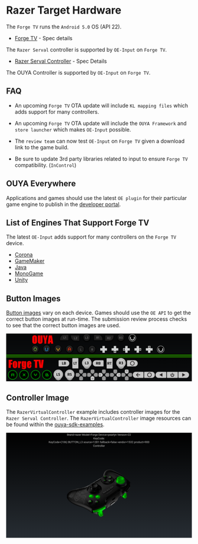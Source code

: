 # Razer Target Hardware

The `Forge TV` runs the `Android 5.0` OS (API 22).

* [Forge TV](http://www.razerzone.com/gaming-systems/razer-forge-tv) - Spec details

The `Razer Serval` controller is supported by `OE-Input` on `Forge TV`.

* [Razer Serval Controller](http://www.razerzone.com/gaming-controllers/razer-serval) - Spec Details

The OUYA Controller is supported by `OE-Input` on `Forge TV`.

## FAQ

* An upcoming `Forge TV` OTA update will include `KL mapping files` which adds support for many controllers.

* An upcoming `Forge TV` OTA update will include the `OUYA Framework` and `store launcher` which makes `OE-Input` possible.

* The `review team` can now test `OE-Input` on `Forge TV` given a download link to the game build.

* Be sure to update 3rd party libraries related to input to ensure `Forge TV` compatibility. (`InControl`)

## OUYA Everywhere

Applications and games should use the latest `OE plugin` for their particular game engine to publish in the [developer portal](http://devs.ouya.tv).

## List of Engines That Support Forge TV

The latest `OE-Input` adds support for many controllers on the `Forge TV` device. 

* [Corona](corona.md)
* [GameMaker](game-maker.md)
* [Java](java.md)
* [MonoGame](mono-game.md)
* [Unity](unity.md)

## Button Images

[Button images](https://github.com/ouya/docs/blob/master/ouya-everywhere.md#controller-images) vary on each device. Games should use the `OE API` to get the correct button images at run-time. The submission review process checks to see that the correct button images are used.

![Button images](forge_tv/image_1.png)

## Controller Image

The `RazerVirtualController` example includes controller images for the `Razer Serval Controller`. The `RazerVirtualController` image resources can be found within the [ouya-sdk-examples](https://github.com/ouya/ouya-sdk-examples/tree/master/Android/RazerVirtualController).

![Serval Image](ouya-everywhere-android-java/image_3.png)
